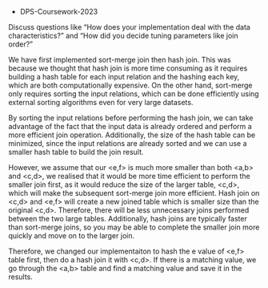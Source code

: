 * DPS-Coursework-2023

Discuss questions like “How does your implementation deal with the data characteristics?” and “How did you decide
tuning parameters like join order?”

We have first implemented sort-merge join then hash join. This was because we thought that hash join is more time consuming as it requires building a hash table for each input relation and the hashing each key, which are both computationally expensive. On the other hand, sort-merge only requires sorting the input relations, which can be done efficiently using external sorting algorithms even for very large datasets.

By sorting the input relations before performing the hash join, we can take advantage of the fact that the input data is already ordered and perform a more efficient join operation. Additionally, the size of the hash table can be minimized, since the input relations are already sorted and we can use a smaller hash table to build the join result.

However, we assume that our <e,f> is much more smaller than both <a,b> and <c,d>, we realised that it would be more time efficient to perform the smaller join first, as it would reduce the size of the larger table, <c,d>, which will make the subsequent sort-merge join more efficient. Hash join on <c,d> and <e,f> will create a new joined table which is smaller size than the original <c,d>. Therefore, there will be less unnecessary joins performed between the two large tables. Additionally, hash joins are typically faster than sort-merge joins, so you may be able to complete the smaller join more quickly and move on to the larger join.

Therefore, we changed our implementaiton to hash the e value of <e,f> table first, then do a hash join it with <c,d>. If there is a matching value, we go through the <a,b> table and find a matching value and save it in the results.

